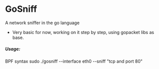 # GoSniff
A network sniffer in the go language

* Very basic for now, working on it step by step,
using gopacket libs as base.

##### Usage:
BPF syntax
sudo ./gosniff --interface eth0 --sniff "tcp and port 80"
